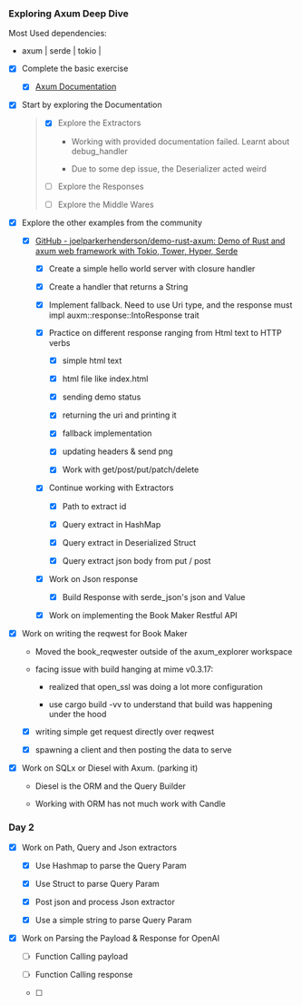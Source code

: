 ### Exploring Axum Deep Dive

Most Used dependencies:

- axum | serde | tokio | 

- [x] Complete the basic exercise
  
  - [x] [Axum Documentation](https://programatik29.github.io/axum-tutorial/#/01-introduction)

- [x] Start by exploring the  Documentation
  
  > - [x] Explore the Extractors
  >   
  >   - Working with provided documentation failed. Learnt about debug_handler 
  >   
  >   - Due to some dep issue, the Deserializer acted weird
  > 
  > - [ ] Explore the Responses
  > 
  > - [ ] Explore the Middle Wares

- [x] Explore the other examples from the community
  
  - [x] [GitHub - joelparkerhenderson/demo-rust-axum: Demo of Rust and axum web framework with Tokio, Tower, Hyper, Serde](https://github.com/joelparkerhenderson/demo-rust-axum)
    
    - [x] Create a simple hello world server with closure handler
    
    - [x] Create a handler that returns a String
    
    - [x] Implement fallback. Need to use Uri type, and the response must impl auxm::response::IntoResponse trait
    
    - [x] Practice on different response ranging from Html text to HTTP verbs
      
      - [x] simple html text
      
      - [x] html file like index.html
      
      - [x] sending demo status
      
      - [x] returning the uri and printing it
      
      - [x] fallback implementation
      
      - [x] updating headers & send png
      
      - [x] Work with get/post/put/patch/delete
    
    - [x] Continue working with Extractors
      
      - [x] Path to extract id
      
      - [x] Query  extract in HashMap
      
      - [x] Query extract in Deserialized Struct
      
      - [x] Query extract json body from put / post 
    
    - [x] Work on Json response
      
      - [x] Build Response with serde_json's json and Value
    
    - [x] Work on implementing the Book Maker Restful API

- [x] Work on writing the reqwest for Book Maker
  
  - Moved the book_reqwester outside of the axum_explorer workspace
  
  - facing issue with build hanging at mime v0.3.17:
    
    - realized that open_ssl was doing a lot more configuration
    
    - use cargo build -vv to understand that build was happening under the hood
  
  - [x] writing simple get request directly over reqwest
  
  - [x] spawning a client and then posting the data to serve

- [x] Work on SQLx or Diesel with Axum. (parking it)
  
  - Diesel is the ORM and the Query Builder
  
  - Working with ORM has not much work with Candle  

### Day 2

- [x] Work on Path, Query and Json extractors
  
  - [x] Use Hashmap to parse the Query Param
  
  - [x] Use Struct to parse Query Param
  
  - [x] Post json and process Json extractor
  
  - [x] Use a simple string to parse Query Param

- [x] Work on Parsing the Payload & Response for OpenAI
  
  - [ ] Function Calling payload
  
  - [ ]  Function Calling response
  
  - [ ] 
